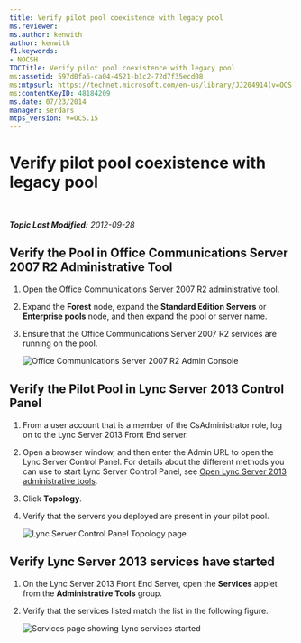 ```yaml
---
title: Verify pilot pool coexistence with legacy pool
ms.reviewer: 
ms.author: kenwith
author: kenwith
f1.keywords:
- NOCSH
TOCTitle: Verify pilot pool coexistence with legacy pool
ms:assetid: 597d0fa6-ca04-4521-b1c2-72d7f35ecd08
ms:mtpsurl: https://technet.microsoft.com/en-us/library/JJ204914(v=OCS.15)
ms:contentKeyID: 48184209
ms.date: 07/23/2014
manager: serdars
mtps_version: v=OCS.15
---
```


<div data-xmlns="http://www.w3.org/1999/xhtml">

<div class="topic" data-xmlns="http://www.w3.org/1999/xhtml" data-msxsl="urn:schemas-microsoft-com:xslt" data-cs="https://msdn.microsoft.com/">

<div data-asp="https://msdn2.microsoft.com/asp">

# Verify pilot pool coexistence with legacy pool

</div>

<div id="mainSection">

<div id="mainBody">

<span> </span>

_**Topic Last Modified:** 2012-09-28_

<div>

## Verify the Pool in Office Communications Server 2007 R2 Administrative Tool

1.  Open the Office Communications Server 2007 R2 administrative tool.

2.  Expand the **Forest** node, expand the **Standard Edition Servers** or **Enterprise pools** node, and then expand the pool or server name.

3.  Ensure that the Office Communications Server 2007 R2 services are running on the pool.
    
    ![Office Communications Server 2007 R2 Admin Console](images/JJ721906.76897b6d-f433-47d2-930d-0816fc30a3c2(OCS.15).jpg "Office Communications Server 2007 R2 Admin Console")  

</div>

<div>

## Verify the Pilot Pool in Lync Server 2013 Control Panel

1.  From a user account that is a member of the CsAdministrator role, log on to the Lync Server 2013 Front End server.

2.  Open a browser window, and then enter the Admin URL to open the Lync Server Control Panel. For details about the different methods you can use to start Lync Server Control Panel, see [Open Lync Server 2013 administrative tools](lync-server-2013-open-lync-server-administrative-tools.md).

3.  Click **Topology**.

4.  Verify that the servers you deployed are present in your pilot pool.
    
    ![Lync Server Control Panel Topology page](images/JJ204914.a3d1ba5f-c1a7-45e8-b9a5-7cb07b01af8c(OCS.15).jpg "Lync Server Control Panel Topology page")  

</div>

<div>

## Verify Lync Server 2013 services have started

1.  On the Lync Server 2013 Front End Server, open the **Services** applet from the **Administrative Tools** group.

2.  Verify that the services listed match the list in the following figure.
    
    ![Services page showing Lync services started](images/JJ204914.fd35d54a-2ab6-4c09-b5e9-fd5bf10f6f51(OCS.15).jpg "Services page showing Lync services started")  

</div>

</div>

<span> </span>

</div>

</div>

</div>

